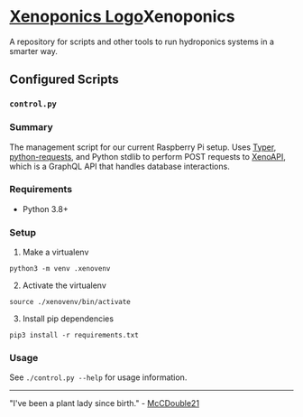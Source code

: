 # [Xenoponics Logo](https://gitlab.51aliens.space/uploads/-/system/project/avatar/2/xenoponics.png)Xenoponics
A repository for scripts and other tools to run hydroponics systems in a smarter way.

## Configured Scripts

### `control.py`

### Summary

The management script for our current Raspberry Pi setup.
Uses [Typer](https://typer.tiangolo.com), [python-requests](https://docs.python-requests.org/en/latest/), and Python stdlib to perform POST requests to [XenoAPI](https://gitlab.51aliens.space/default/xenoapi), which is a GraphQL API that handles database interactions.

### Requirements

- Python 3.8+

### Setup

1. Make a virtualenv

```shell
python3 -m venv .xenovenv
```

2. Activate the virtualenv

```shell
source ./xenovenv/bin/activate
```

3. Install pip dependencies

```shell
pip3 install -r requirements.txt
```

### Usage

See `./control.py --help` for usage information.

---

"I've been a plant lady since birth." - [McCDouble21](https://www.youtube.com/watch?v=dQw4w9WgXcQ)

